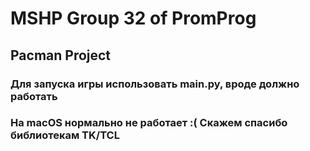 # MSHP Group 32 of PromProg
## Pacman Project
### Для запуска игры использовать main.py, вроде должно работать 
### На macOS нормально не работает :( Скажем спасибо библиотекам TK/TCL

  
